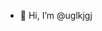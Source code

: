 - 👋 Hi, I’m @uglkjgj
<!---
uglkjgj/uglkjgj is a ✨ special ✨ repository because its `README.md` (this file) appears on your GitHub profile.
You can click the Preview link to take a look at your changes.
--->
